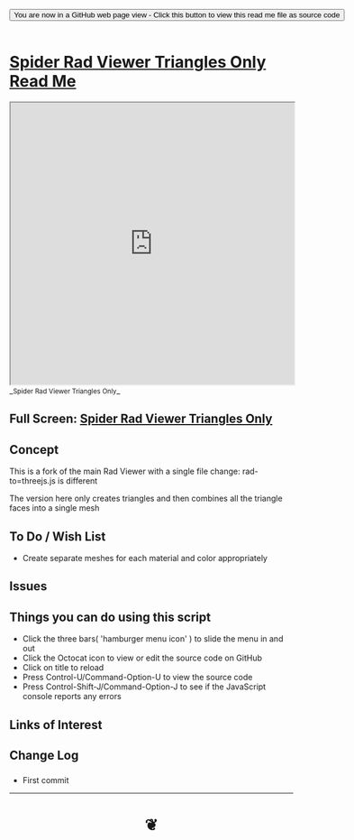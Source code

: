 
<span style=display:none; >[You are now in a GitHub source code view - click this link to view Read Me file as a web page]( https://www.ladybug.tools/spider-rad-viewer/#cookbook/rad-viewer-triangles-only/README.md "View file as a web page." ) </span>

<div><input type=button class = "btn btn-secondary btn-sm" onclick=window.location.href="https://www.ladybug.tools/spider-rad-viewer/blob/master/cookbook/rad-viewer-triangles-only/README.md"
value="You are now in a GitHub web page view - Click this button to view this read me file as source code" ></div>

<br>

# [Spider Rad Viewer Triangles Only Read Me]( #cookbook/rad-viewer-triangles-only/README.md )


<iframe src=https://www.ladybug.tools/spider-rad-viewer/cookbook/rad-viewer-triangles-only/66/rad-viewer-triangles-only.html width=100% height=500px >Iframes are not viewable in GitHub source code views</iframe>
_<small>Spider Rad Viewer Triangles Only</small>_

## Full Screen: [Spider Rad Viewer Triangles Only]( https://www.ladybug.tools/spider-rad-viewer/cookbook/rad-viewer-triangles-only/r6/rad-viewer-triangles-only.html )



## Concept

This is a fork of the main Rad Viewer with a single file change: rad-to=threejs.js is different

The version here only creates triangles and then combines all the triangle faces into a single mesh



## To Do / Wish List

* Create separate meshes for each material and color appropriately

## Issues


## Things you can do using this script

* Click the three bars( 'hamburger menu icon' ) to slide the menu in and out
* Click the Octocat icon to view or edit the source code on GitHub
* Click on title to reload
* Press Control-U/Command-Option-U to view the source code
* Press Control-Shift-J/Command-Option-J to see if the JavaScript console reports any errors


## Links of Interest


## Change Log

###

* First commit


***

# <center title="hello!" ><a href=javascript:window.scrollTo(0,0); style=text-decoration:none; > ❦ </a></center>

